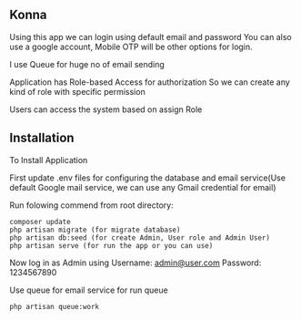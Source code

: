 ## Konna 
Using this app we can login using default email and password
You can also use a google account, Mobile OTP will be other options for login.

I use Queue for huge no of email sending

Application has Role-based Access for authorization So we can create any kind of role with specific permission

Users can access the system based on assign Role


## Installation 

To Install Application 

First update .env files for configuring the database and email service(Use default Google mail service, we can use any Gmail credential for email)

Run folowing commend from root directory:

	composer update
	php artisan migrate (for migrate database)
	php artisan db:seed (for create Admin, User role and Admin User)
	php artisan serve (for run the app or you can use)

Now log in as Admin using 
Username: admin@user.com 
Password: 1234567890

Use queue for email service for run queue

	php artisan queue:work






